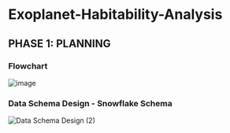 # Exoplanet-Habitability-Analysis

## PHASE 1: PLANNING
### Flowchart
![image](https://github.com/user-attachments/assets/2a44f309-00b3-44c4-b617-9bc92ad19f81)

### Data Schema Design - Snowflake Schema
![Data Schema Design (2)](https://github.com/user-attachments/assets/c6f68d8c-6d36-44a3-b3b6-b609d256544d)


